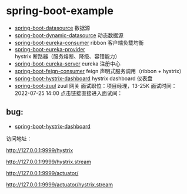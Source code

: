 # spring-boot-example

- [spring-boot-datasource](spring-boot-datasource)                               数据源
- [spring-boot-dynamic-datasource](spring-boot-dynamic-datasource)               动态数据源
- [spring-boot-eureka-consumer](spring-boot-eureka-consumer)                     ribbon 客户端负载均衡
- [spring-boot-eureka-provider](spring-boot-eureka-provider)                     hystrix 断路器（服务熔断、降级、容错能力）
- [spring-boot-eureka-server](spring-boot-eureka-server)                         eureka 注册中心
- [spring-boot-feign-consumer](spring-boot-feign-consumer)                       feign 声明式服务调用（ribbon + hystrix）
- [spring-boot-hystrix-dashboard](spring-boot-hystrix-dashboard)                 hystrix dashboard 仪表盘
- [spring-boot-zuul](spring-boot-zuul)                                           zuul 网关
  面试职位：项目经理，13-25K
  面试时间：2022-07-25 14:00
  点击链接直接进入面试间：

## bug:
- [spring-boot-hystrix-dashboard](spring-boot-hystrix-dashboard) 

访问地址：

http://127.0.0.1:9999/hystrix

http://127.0.0.1:9999/hystrix.stream

http://127.0.0.1:9999/actuator/

http://127.0.0.1:9999/actuator/hystrix.stream

  
